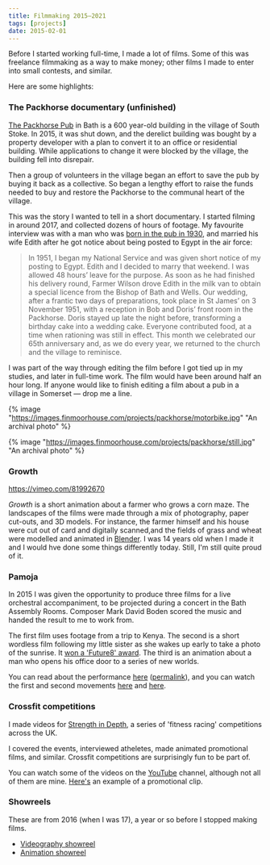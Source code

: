 ```yaml
---
title: Filmmaking 2015–2021
tags: [projects]
date: 2015-02-01
---
```


Before I started working full-time, I made a lot of films. Some of this was freelance filmmaking as a way to make money; other films I made to enter into small contests, and similar.

Here are some highlights:

### The Packhorse documentary (unfinished)

[The Packhorse Pub](https://packhorsebath.co.uk/) in Bath is a 600 year-old building in the village of South Stoke. In 2015, it was shut down, and the derelict building was bought by a property developer with a plan to convert it to an office or residential building. While applications to change it were blocked by the village, the building fell into disrepair.

Then a group of volunteers in the village began an effort to save the pub by buying it back as a collective. So began a lengthy effort to raise the funds needed to buy and restore the Packhorse to the communal heart of the village.

This was the story I wanted to tell in a short documentary. I started filming in around 2017, and collected dozens of hours of footage. My favourite interview was with a man who was [born in the pub in 1930](https://packhorsebath.co.uk/our-story/the-packhorse-remembered/), and married his wife Edith after he got notice about being posted to Egypt in the air force:

> In 1951, I began my National Service and was given short notice of my posting to Egypt. Edith and I decided to marry that weekend. I was  allowed 48 hours’ leave for the purpose. As soon as he had finished his  delivery round, Farmer Wilson drove Edith in the milk van to obtain a  special licence from the Bishop of Bath and Wells. Our wedding, after a  frantic two days of preparations, took place in St James’ on 3 November  1951, with a reception in Bob and Doris’ front room in the Packhorse.  Doris stayed up late the night before, transforming a birthday cake into a wedding cake. Everyone contributed food, at a time when rationing was still in effect. This month we celebrated our 65th anniversary and, as we do every year, we returned to the church and the village to reminisce.

I was part of the way through editing the film before I got tied up in my studies, and later in full-time work. The film would have been around half an hour long. If anyone would like to finish editing a film about a pub in a village in Somerset — drop me a line.

{% image "https://images.finmoorhouse.com/projects/packhorse/motorbike.jpg" "An archival photo" %}

{% image "https://images.finmoorhouse.com/projects/packhorse/still.jpg" "An archival photo" %}

### Growth

https://vimeo.com/81992670

*Growth* is a short animation about a farmer who grows a corn  maze. The landscapes of the films were made through a mix of  photography, paper cut-outs, and 3D models. For instance, the farmer  himself and his house were cut out of card and digitally scanned,and the fields of grass and wheat were modelled and animated in [Blender](https://www.blender.org/). I was 14 years old when I made it and I would hve done some things differently today. Still, I'm still quite proud of it.

### Pamoja

In 2015 I was given the opportunity to produce three films for a live orchestral accompaniment, to be projected during a concert in the Bath Assembly Rooms. Composer Mark David Boden scored the music and handed the result to me to work from.

The first film uses footage from a trip to Kenya. The second is a short wordless film following my little sister as she wakes up early to take a photo of the sunrise. It [won a 'Future8' award](https://web.archive.org/web/20220203025327/https://www.theguardian.com/technology/2014/nov/18/future-8-tech-teenagers-awards). The third is an animation about a man who opens his office door to a series of new worlds.

You can read about the performance [here](https://www.bathecho.co.uk/news/education/king-edwards-students-wow-audience-bath-200-gala-concert-66261/) ([permalink](https://web.archive.org/web/20221229180743/https://www.bathecho.co.uk/news/education/king-edwards-students-wow-audience-bath-200-gala-concert-66261/)), and you can watch the first and second movements [here](https://vimeo.com/finmoorhouse/a113) and [here](https://vimeo.com/finmoorhouse/morning).

### Crossfit competitions

I made videos for [Strength in Depth](https://strengthindepth.com), a series of 'fitness racing' competitions across the UK.

I covered the events, interviewed atheletes, made animated promotional films, and similar. Crossfit competitions are surprisingly fun to be part of.

You can watch some of the videos on the [YouTube](https://www.youtube.com/channel/UCV9LKEdWKq4R2WG_-oVbjbQ/videos) channel, although not all of them are mine. [Here's](https://www.youtube.com/watch?v=aTZjUBEhdDg) an example of a promotional clip.

### Showreels

These are from 2016 (when I was 17), a year or so before I stopped making films.

- [Videography showreel](https://vimeo.com/195339953)
- [Animation showreel](https://vimeo.com/223914454)